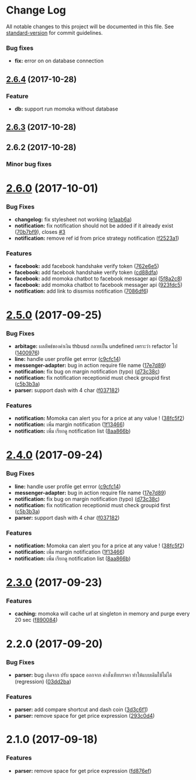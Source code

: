 # Change Log

All notable changes to this project will be documented in this file. See [standard-version](https://github.com/conventional-changelog/standard-version) for commit guidelines.

<a name="2.6.4"></a>
### Bug fixes
* **fix:** error on on database connection
## [2.6.4](https://github.com/zapkub/momoka-core-bot/compare/v2.6.3...v2.6.4) (2017-10-28)



<a name="2.6.3"></a>

### Feature
* **db:** support run momoka without database
## [2.6.3](https://github.com/zapkub/momoka-core-bot/compare/v2.6.2...v2.6.3) (2017-10-28)



<a name="2.6.2"></a>
## 2.6.2 (2017-10-28)

### Minor bug fixes



<a name="2.6.0"></a>
# [2.6.0](https://github.com/zapkub/momoka-crypto-bot/compare/v2.5.0...v2.6.0) (2017-10-01)


### Bug Fixes

* **changelog:** fix stylesheet not working ([e1aab6a](https://github.com/zapkub/momoka-crypto-bot/commit/e1aab6a))
* **notification:** fix notification should not be added if it already exist ([70b7bf9](https://github.com/zapkub/momoka-crypto-bot/commit/70b7bf9)), closes [#3](https://github.com/zapkub/momoka-crypto-bot/issues/3)
* **notification:** remove ref id from price strategy notification ([f2523a1](https://github.com/zapkub/momoka-crypto-bot/commit/f2523a1))


### Features

* **facebook:** add facebook handshake verify token ([762e6e5](https://github.com/zapkub/momoka-crypto-bot/commit/762e6e5))
* **facebook:** add facebook handshake verify token ([cd88dfa](https://github.com/zapkub/momoka-crypto-bot/commit/cd88dfa))
* **facebook:** add momoka chatbot to facebook messager api ([5f8a2c8](https://github.com/zapkub/momoka-crypto-bot/commit/5f8a2c8))
* **facebook:** add momoka chatbot to facebook messager api ([923fdc5](https://github.com/zapkub/momoka-crypto-bot/commit/923fdc5))
* **notification:** add link to dissmiss notification ([7086df6](https://github.com/zapkub/momoka-crypto-bot/commit/7086df6))



<a name="2.5.0"></a>
# [2.5.0](https://github.com/zapkub/momoka-crypto-bot/compare/v2.3.0...v2.5.0) (2017-09-25)


### Bug Fixes

* **arbitage:** ผลลัพธ์ของค่าเงิน thbusd กลายเป็น undefined เพราะว่า refactor ไป ([1400976](https://github.com/zapkub/momoka-crypto-bot/commit/1400976))
* **line:** handle user profile get errror ([c9cfc14](https://github.com/zapkub/momoka-crypto-bot/commit/c9cfc14))
* **messenger-adapter:** bug in action require file name ([17e7d89](https://github.com/zapkub/momoka-crypto-bot/commit/17e7d89))
* **notification:** fix bug on margin notification (typo) ([d73c38c](https://github.com/zapkub/momoka-crypto-bot/commit/d73c38c))
* **notification:** fix notification receptionid must check groupid first ([c5b3b3a](https://github.com/zapkub/momoka-crypto-bot/commit/c5b3b3a))
* **parser:** support dash with 4 char ([f037182](https://github.com/zapkub/momoka-crypto-bot/commit/f037182))


### Features

* **notification:** Momoka can alert you for a price at any value ! ([38fc5f2](https://github.com/zapkub/momoka-crypto-bot/commit/38fc5f2))
* **notification:** เพิ่ม margin notification ([1f13466](https://github.com/zapkub/momoka-crypto-bot/commit/1f13466))
* **notification:** เพิ่ม เรียกดู notification list ([8aa866b](https://github.com/zapkub/momoka-crypto-bot/commit/8aa866b))



<a name="2.4.0"></a>
# [2.4.0](https://github.com/zapkub/momoka-crypto-bot/compare/v2.3.0...v2.4.0) (2017-09-24)


### Bug Fixes

* **line:** handle user profile get errror ([c9cfc14](https://github.com/zapkub/momoka-crypto-bot/commit/c9cfc14))
* **messenger-adapter:** bug in action require file name ([17e7d89](https://github.com/zapkub/momoka-crypto-bot/commit/17e7d89))
* **notification:** fix bug on margin notification (typo) ([d73c38c](https://github.com/zapkub/momoka-crypto-bot/commit/d73c38c))
* **notification:** fix notification receptionid must check groupid first ([c5b3b3a](https://github.com/zapkub/momoka-crypto-bot/commit/c5b3b3a))
* **parser:** support dash with 4 char ([f037182](https://github.com/zapkub/momoka-crypto-bot/commit/f037182))


### Features

* **notification:** Momoka can alert you for a price at any value ! ([38fc5f2](https://github.com/zapkub/momoka-crypto-bot/commit/38fc5f2))
* **notification:** เพิ่ม margin notification ([1f13466](https://github.com/zapkub/momoka-crypto-bot/commit/1f13466))
* **notification:** เพิ่ม เรียกดู notification list ([8aa866b](https://github.com/zapkub/momoka-crypto-bot/commit/8aa866b))



<a name="2.3.0"></a>
# [2.3.0](https://github.com/zapkub/momoka-crypto-bot/compare/v2.2.0...v2.3.0) (2017-09-23)


### Features

* **caching:** momoka will cache url at singleton in memory and purge every 20 sec ([f890084](https://github.com/zapkub/momoka-crypto-bot/commit/f890084))



<a name="2.2.0"></a>
# 2.2.0 (2017-09-20)


### Bug Fixes

* **parser:** bug เกิดจาก ปรับ space ออกจาก คำสั่งเทียบราคา ทำให้แบบเดิมใช้ไม่ได้ (regression) ([03dd2ba](https://github.com/zapkub/momoka-crypto-bot/commit/03dd2ba))


### Features

* **parser:** add compare shortcut and dash coin ([3d3c6f1](https://github.com/zapkub/momoka-crypto-bot/commit/3d3c6f1))
* **parser:** remove space for get price expression ([293c0d4](https://github.com/zapkub/momoka-crypto-bot/commit/293c0d4))



<a name="2.1.0"></a>
# 2.1.0 (2017-09-18)


### Features

* **parser:** remove space for get price expression ([fd876ef](https://github.com/zapkub/momoka-crypto-bot/commit/fd876ef))
